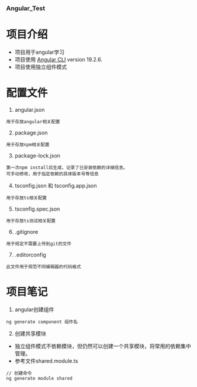 ### Angular_Test
# 项目介绍

- 项目用于angular学习
- 项目使用 [Angular CLI](https://github.com/angular/angular-cli) version 19.2.6.
- 项目使用独立组件模式


# 配置文件
1. angular.json 
```
用于存放angular相关配置
```
2. package.json 
```
用于存放npm相关配置
```
3. package-lock.json 
```
第一次npm install后生成，记录了已安装依赖的详细信息。
可手动修改，用于指定依赖的具体版本号等信息
```
4. tsconfig.json 和 tsconfig.app.json
```
用于存放ts相关配置
```
5. tsconfig.spec.json
```
用于存放ts测试相关配置
```
6. .gitignore
```
用于规定不需要上传到git的文件
```
7. .editorconfig
```
此文件用于规范不同编辑器的代码格式
```

# 项目笔记
1. angular创建组件
```
ng generate component 组件名
```

2. 创建共享模块
- 独立组件模式不依赖模块，但仍然可以创建一个共享模块，将常用的依赖集中管理。
- 参考文件shared.module.ts
```
// 创建命令
ng generate module shared
```